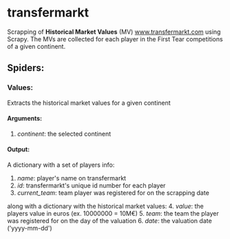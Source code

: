 # transfermarkt

Scrapping of **Historical Market Values** (MV) www.transfermarkt.com using Scrapy.
The MVs are collected for each player in the First Tear competitions of a given continent.

## Spiders:
### Values: 

Extracts the historical market values for a given continent

#### Arguments:
  1. *continent*: the selected continent

#### Output:
A dictionary with a set of players info:
1. *name*:  player's name on transfermarkt
2. *id*:  transfermarkt's unique id number for each player
3. *current_team*:  team player was registered for on the scrapping date

along with a dictionary with the historical market values:
4. *value*: the players value in euros (ex. 10000000 = 10M€)
5. *team*: the team the player was registered for on the day of the valuation
6. *date*: the valuation date ('yyyy-mm-dd')
